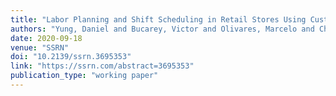 ```yaml
---
title: "Labor Planning and Shift Scheduling in Retail Stores Using Customer Traffic Data"
authors: "Yung, Daniel and Bucarey, Victor and Olivares, Marcelo and Christiansen, Matias"
date: 2020-09-18
venue: "SSRN"
doi: "10.2139/ssrn.3695353"
link: "https://ssrn.com/abstract=3695353"
publication_type: "working paper"
---
```

